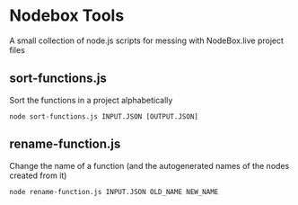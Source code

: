 # Nodebox Tools	

A small collection of node.js scripts for messing with NodeBox.live project files

## sort-functions.js
Sort the functions in a project alphabetically
    
    node sort-functions.js INPUT.JSON [OUTPUT.JSON]

## rename-function.js
Change the name of a function (and the autogenerated names of the nodes created from it)

    node rename-function.js INPUT.JSON OLD_NAME NEW_NAME
